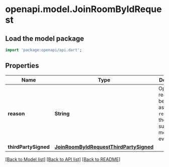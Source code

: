 # openapi.model.JoinRoomByIdRequest

## Load the model package
```dart
import 'package:openapi/api.dart';
```

## Properties
Name | Type | Description | Notes
------------ | ------------- | ------------- | -------------
**reason** | **String** | Optional reason to be included as the `reason` on the subsequent membership event. | [optional] 
**thirdPartySigned** | [**JoinRoomByIdRequestThirdPartySigned**](JoinRoomByIdRequestThirdPartySigned.md) |  | [optional] 

[[Back to Model list]](../README.md#documentation-for-models) [[Back to API list]](../README.md#documentation-for-api-endpoints) [[Back to README]](../README.md)


